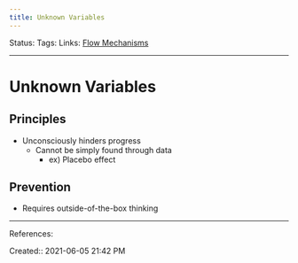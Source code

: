 ```yaml
---
title: Unknown Variables
---
```

Status:
Tags:
Links: [Flow Mechanisms](out/flow-mechanisms.md)
___
# Unknown Variables
 ## Principles
- Unconsciously hinders progress
	- Cannot be simply found through data
		- ex) Placebo effect
## Prevention
- Requires outside-of-the-box thinking

___
References:

Created:: 2021-06-05 21:42 PM